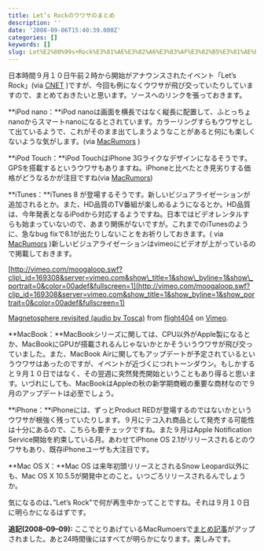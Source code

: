 ```yaml
---
title: Let’s Rockのウワサのまとめ
description: ''
date: '2008-09-06T15:40:39.000Z'
categories: []
keywords: []
slug: Let%E2%80%99s+Rock%E3%81%AE%E3%82%A6%E3%83%AF%E3%82%B5%E3%81%AE%E3%81%BE%E3%81%A8%E3%82%81
---
```

日本時間９月１０日午前２時から開始がアナウンスされたイベント「Let’s Rock」(via [CNET](http://japan.cnet.com/marketing/story/0,3800080523,20379743,00.htm) )ですが、今回も例になくウワサが飛び交っていたりしていますので、まとめておきたいと思います。ソースへのリンクを張っておきます。

**iPod nano：**iPod nanoは画面を横長ではなく縦長に配置して、ふとっちょnanoからスマートnanoになるとされています。カラーリングすらもウワサとして出ているようで、これがそのまま出てしまうようなことがあると何にも楽しくないような気がします。(via [MacRumors](http://www.macrumors.com/2008/09/05/leaked-photo-of-4th-generation-ipod-nano-in-packaging/ "MacRumors") )

**iPod Touch：**iPod TouchはiPhone 3Gライクなデザインになるそうです。GPSを搭載するというウワサもありますね。iPhoneと比べたとき見劣りする価格がどうなるかが注目ですね(via [MacRumors](http://www.macrumors.com/2008/09/03/ipod-nano-and-ipod-touch-dimensions-revealed/))

**iTunes：**iTunes 8 が登場するそうです。新しいビジュアライゼーションが追加されるとか。また、HD品質のTV番組が楽しめるようになるとか。HD品質は、今年発表となるiPodから対応するようですね。日本ではビデオレンタルすらも始まっていないので、あまり関係がないですが。これまでのiTunesのように、急なbug fixで8.1が出たりしないことをお祈りしておきます。( via [MacRumors](http://www.macrumors.com/2008/09/03/itunes-8-playlist-recommendations-visualizations/) )新しいビジュアライゼーションはvimeoにビデオが上がっているので掲載しておきます。

[http://vimeo.com/moogaloop.swf?clip\_id=169308&server=vimeo.com&show\_title=1&show\_byline=1&show\_portrait=0&color=00adef&fullscreen=1](http://vimeo.com/moogaloop.swf?clip_id=169308&server=vimeo.com&show_title=1&show_byline=1&show_portrait=0&color=00adef&fullscreen=1)  
  
[Magnetosphere revisited (audio by Tosca)](http://vimeo.com/169308?pg=embed&sec=169308) from [flight404](http://vimeo.com/flight404?pg=embed&sec=169308) on [Vimeo](http://vimeo.com?pg=embed&sec=169308).

**MacBook：**MacBookシリーズに関しては、CPU以外がApple製になるとか、MacBookにGPUが搭載されるんじゃないかとかそういうウワサが飛び交っていました。また、MacBook Airに関してもアップデートが予定されているというウワサはあったのですが、イベントが近づくにつれトーンダウン。もしかすると９月１０日ではなく、その翌週に突然発売開始ということもあり得ると思います。いづれにしても、MacBookはAppleの秋の新学期商戦の重要な商材なので９月のアップデートは必至でしょう。

**iPhone：**iPhoneには、ずっとProduct REDが登場するのではないかというウワサが根強く残っていたりします。９月にテコ入れ商品として発売する可能性は十分にあるので、こちらも要チェックですね。また９月はApple Notification Service開始を約束している月。あわせてiPhone OS 2.1がリリースされるとのウワサもあり、既存iPhoneユーザも大注目です。

**Mac OS X：**Mac OS は来年初頭リリースとされるSnow Leopard以外にも、Mac OS X 10.5.5が開発中とのこと。いつごろリリースされるんでしょうか。

気になるのは、”Let’s Rock”で何が再生中かってことですね。それは９月１０日に明らかになるはずです。

**追記(2008–09–09):** ここでとりあげているMacRumoersで[まとめ記事](http://www.macrumors.com/2008/09/08/lets-rock-rumor-roundup-and-expectations/)がアップされました。あと24時間後にはすべてが明らかになります。楽しみです。